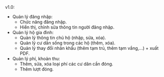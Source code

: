 v1.0:
* Quản lý đăng nhập:
	- Chức năng đăng nhập.
	- Hiển thị, chỉnh sửa thông tin người đăng nhập.
* Quản lý hộ gia đình:
    - Quản lý thông tin chủ hộ (nhập, sửa, xóa).
    - Quản lý cư dân sống trong các hộ (thêm, xóa).
    - Quản lý thay đổi nhân khẩu (thêm tạm trú, thêm tạm vắng,...) + xuất PDF.
* Quản lý phí, khoản thu:
    - Thêm, sửa, xóa loại phí các cư dân cần đóng.
    - Thêm lượt đóng.